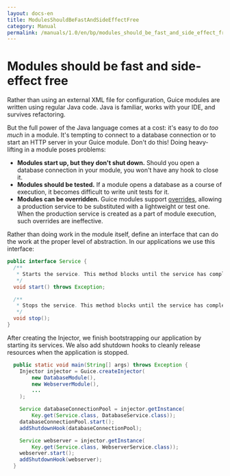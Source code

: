 ```yaml
---
layout: docs-en
title: ModulesShouldBeFastAndSideEffectFree
category: Manual
permalink: /manuals/1.0/en/bp/modules_should_be_fast_and_side_effect_free.html
---
```

# Modules should be fast and side-effect free

Rather than using an external XML file for configuration, Guice modules are
written using regular Java code. Java is familiar, works with your IDE, and
survives refactoring.

But the full power of the Java language comes at a cost: it's easy to do _too
much_ in a module. It's tempting to connect to a database connection or to start
an HTTP server in your Guice module. Don't do this! Doing heavy-lifting in a
module poses problems:

*   **Modules start up, but they don't shut down.** Should you open a database
    connection in your module, you won't have any hook to close it.
*   **Modules should be tested.** If a module opens a database as a course of
    execution, it becomes difficult to write unit tests for it.
*   **Modules can be overridden.** Guice modules support
    [overrides](http://google.github.io/guice/api-docs/latest/javadoc/com/google/inject/util/Modules.html#override\(com.google.inject.Module...\)),
    allowing a production service to be substituted with a lightweight or test
    one. When the production service is created as a part of module execution,
    such overrides are ineffective.

Rather than doing work in the module itself, define an interface that can do the
work at the proper level of abstraction. In our applications we use this
interface:

```java
public interface Service {
  /**
   * Starts the service. This method blocks until the service has completely started.
   */
  void start() throws Exception;

  /**
   * Stops the service. This method blocks until the service has completely shut down.
   */
  void stop();
}
```

After creating the Injector, we finish bootstrapping our application by starting
its services. We also add shutdown hooks to cleanly release resources when the
application is stopped.

```java
  public static void main(String[] args) throws Exception {
    Injector injector = Guice.createInjector(
        new DatabaseModule(),
        new WebserverModule(),
        ...
    );

    Service databaseConnectionPool = injector.getInstance(
        Key.get(Service.class, DatabaseService.class));
    databaseConnectionPool.start();
    addShutdownHook(databaseConnectionPool);

    Service webserver = injector.getInstance(
        Key.get(Service.class, WebserverService.class));
    webserver.start();
    addShutdownHook(webserver);
  }
```

